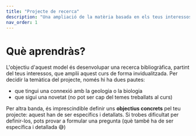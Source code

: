 ```yaml
---
title: "Projecte de recerca"
description: "Una ampliació de la matèria basada en els teus interessos personals"
nav_order: 1
---
```


# Què aprendràs?
L'objectiu d'aquest model és desenvolupar una recerca bibliogràfica, partint del teus interessos, que amplii aquest curs de forma invidualitzada. Per decidir la temàtica del projecte, només hi ha dues pautes:
- que tingui una connexió amb la geologia o la biologia
- que sigui una novetat (no pot ser cap del temes treballats al curs)

Per altra banda, és imprescindible definir uns **objectius concrets** pel teu projecte: aquest han de ser específics i detallats. Si trobes dificultat per definir-los, pots provar a formular una pregunta (què també ha de ser específica i detallada 😅)
